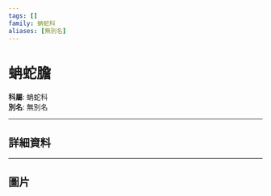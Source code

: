```yaml
---
tags: []
family: 蚺蛇科
aliases: [無別名]
---
```


# 蚺蛇膽

**科屬**: 蚺蛇科  
**別名**: 無別名  

---

## 詳細資料


---

## 圖片
